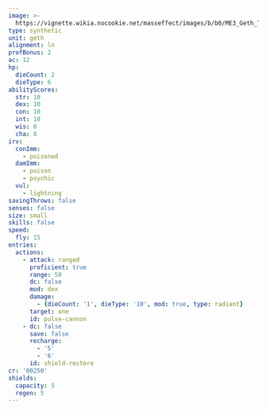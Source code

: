 ```yaml
---
image: >-
  https://vignette.wikia.nocookie.net/masseffect/images/b/b0/ME3_Geth_Turret.png/revision/latest/scale-to-width-down/350?cb=20120326000908
type: synthetic
unit: geth
alignment: ln
profBonus: 2
ac: 12
hp:
  dieCount: 2
  dieType: 6
abilityScores:
  str: 10
  dex: 10
  con: 10
  int: 10
  wis: 8
  cha: 8
irv:
  conImm:
    - poisoned
  damImm:
    - poison
    - psychic
  vul:
    - lightning
savingThrows: false
senses: false
size: small
skills: false
speed:
  fly: 15
entries:
  actions:
    - attack: ranged
      proficient: true
      range: 50
      dc: false
      mod: dex
      damage:
        - {dieCount: '1', dieType: '10', mod: true, type: radiant}
      target: one
      id: pulse-cannon
    - dc: false
      save: false
      recharge:
        - '5'
        - '6'
      id: shield-restore
cr: '00250'
shields:
  capacity: 5
  regen: 5
---
```

